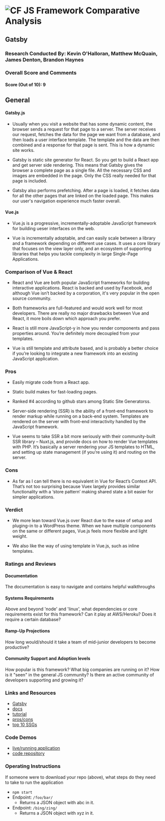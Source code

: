 ![CF](http://i.imgur.com/7v5ASc8.png) JS Framework Comparative Analysis
=======================================================================

## Gatsby

### Research Conducted By: Kevin O'Halloran, Matthew McQuain, James Denton, Brandon Haynes

### Overall Score and Comments
#### Score (Out of 10): 9
## General

#### Gatsby.js

* Usually when you visit a website that has some dynamic content, the browser sends a request for that page to a server. The server receives our request, fetches the data for the page we want from a database, and then loads a user interface template. The template and the data are then combined and a response for that page is sent. This is how a dynamic site works.

* Gatsby is static site generator for React. So you get to build a React app and get server side rendering. This means that Gatsby gives the browser a complete page as a single file. All the necessary CSS and images are embedded in the page. Only the CSS really needed for that page is included. 

* Gatsby also performs prefetching. After a page is loaded, it fetches data for all the other pages that are linked on the loaded page. This makes our user's navigation experience much faster overall. 

#### Vue.js

* Vue.js is a progressive, incrementally-adoptable JavaScript framework for building ueser interfaces on the web. 

* Vue is incrementally adoptable, and can easily scale between a library and a framework depending on different use cases. It uses a core library that focuses on the view layer only, and an ecosystem of supporting libraries that helps you tackle complexity in large Single-Page Applications.

### Comparison of Vue & React

* React and Vue are both popular JavaScript frameworks for building interactive applications. React is backed and used by Facebook, and although Vue isn’t backed by a corporation, it's very popular in the open source community.

* Both frameworks are full-featured and would work well for most developers. There are really no major drawbacks between Vue and React, it more boils down which approach you prefer.

* React is still more JavaScript-y in how you render components and pass properties around. You’re definitely more decoupled from your templates.

* Vue is still template and attribute based, and is probably a better choice if you’re looking to integrate a new framework into an existing JavaScript application.

### Pros

* Easily migrate code from a React app. 

* Static build makes for fast-loading pages. 

* Ranked #4 according to github stars among Static Site Generatorss.

* Server-side rendering (SSR) is the ability of a front-end framework to render markup while running on a back-end system. Templates are rendered on the server with front-end interactivity handled by the JavaScript framework. 

* Vue seems to take SSR a bit more seriously with their community-built SSR library – Nuxt.js, and provide docs on how to render Vue templates with PHP. It’s basically a server rendering your JS templates to HTML, and setting up state management (if you’re using it) and routing on the server.

### Cons

* As far as I can tell there is no equivalent in Vue for React’s Context API. That’s not too surprising because Vuex largely provides similar functionality with a ‘store pattern’ making shared state a bit easier for simpler applications.

### Verdict

* We more lean toward Vue.js over React due to the ease of setup and pluging-in to a WordPress theme. When we have multiple components on the same or different pages, Vue.js feels more flexible and light weight. 

* We also like the way of using template in Vue.js, such as inline templates. 

### Ratings and Reviews
#### Documentation
The documentation is easy to navigate and contains helpful walkthroughs

#### Systems Requirements
Above and beyond 'node' and 'linux', what dependencies or core requirements exist for this framework?  Can it play at  AWS/Heroku?  Does it require a certain database?

#### Ramp-Up Projections
How long would/should it take a team of mid-junior developers to become productive?

#### Community Support and Adoption levels
How popular is this framework? What big companies are running on it? How is it "seen" in the general JS community?  Is there an active community of developers supporting and growing it?


### Links and Resources
* [Gatsby](https://www.gatsbyjs.org/)
* [docs](https://www.gatsbyjs.org/docs/)
* [tutorial](https://www.gatsbyjs.org/tutorial/)
* [pros/cons](http://russelljanderson.com/choosing-gatsby/)
* [top 10 SSGs](https://www.netlify.com/blog/2018/08/24/the-top-10-ssgs-of-2018-according-to-staticgen-and-github/)

### Code Demos
* [live/running application](http://xyz.com)
* [code repository](https://github.com/mattoattacko/gatsby-chat-app)

### Operating Instructions
If someone were to download your repo (above), what steps do they need to take to run the application
* `npm start`
* Endpoint: `/foo/bar/`
  * Returns a JSON object with abc in it.
* Endpoint: `/bing/zing/`
  * Returns a JSON object with xyz in it.
